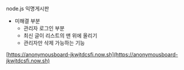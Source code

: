 node.js 익명게시판

- 미해결 부분
  - 관리자 로그인 부분
  - 최신 글이 리스트의 맨 위에 올리기
  - 관리자만 삭제 가능하는 기능

[https://anonymousboard-jkwjtdcsfi.now.sh](https://anonymousboard-jkwjtdcsfi.now.sh)